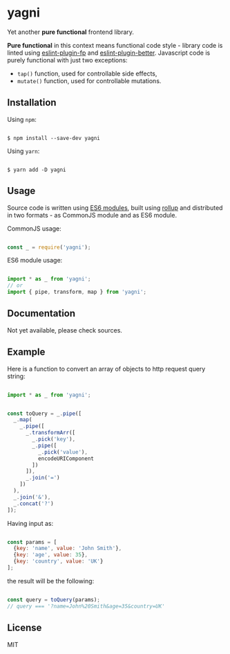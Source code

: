 # yagni

Yet another **pure functional** frontend library.

**Pure functional** in this context means functional code style - library code is
linted using [eslint-plugin-fp](eslint-plugin-fp) and
[eslint-plugin-better](eslint-plugin-better). Javascript code is purely
functional with just two exceptions:

- `tap()` function, used for controllable side effects,
- `mutate()` function, used for controllable mutations.


## Installation

Using `npm`:

```shell

$ npm install --save-dev yagni

```

Using `yarn`:

```shell

$ yarn add -D yagni

```

## Usage

Source code is written using [ES6 modules](es6-modules), built using
[rollup](rollup) and distributed in two formats - as CommonJS module and as
ES6 module.

CommonJS usage:

```javascript

const _ = require('yagni');

```

ES6 module usage:

```javascript

import * as _ from 'yagni';
// or
import { pipe, transform, map } from 'yagni';

```


## Documentation

Not yet available, please check sources.


## Example

Here is a function to convert an array of objects to http request query string:


```javascript

import * as _ from 'yagni';


const toQuery = _.pipe([
  _.map(
    _.pipe([
      _.transformArr([
        _.pick('key'),
        _.pipe([
          _.pick('value'),
          encodeURIComponent
        ])
      ]),
      _.join('=')
    ])
  ),
  _.join('&'),
  _.concat('?')
]);

```

Having input as:

```javascript

const params = [
  {key: 'name', value: 'John Smith'},
  {key: 'age', value: 35},
  {key: 'country', value: 'UK'}
];


```

the result will be the following:

```javascript

const query = toQuery(params);
// query === '?name=John%20Smith&age=35&country=UK'

```


## License

MIT


[eslint-plugin-fp]: https://github.com/jfmengels/eslint-plugin-fp
[eslint-plufin-better]: https://github.com/idmitriev/eslint-plugin-better
[es6-modules]: https://hacks.mozilla.org/2015/08/es6-in-depth-modules/
[rollup]: https://rollupjs.org/
